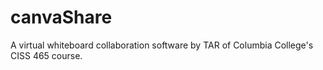 canvaShare
==========

A virtual whiteboard collaboration software
by TAR of Columbia College's CISS 465 course. 
